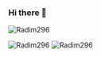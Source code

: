 ### Hi there 👋


<img
    src="https://www.geckoterminal.com/ton/pools/EQAjeq_aW_fSP7XqoF15ZZ7zUYiWLqv6UccN-jJlliomy-B3?embed=1&info=1&swaps=0"
    alt="Radim296"
  />

<p align="left">
  <img
    src="https://img.shields.io/endpoint?style=flat&url=https%3A%2F%2Fapi.codetime.dev%2Fshield%3Fid%3D18785%26project%3D%26in%3D0"
    alt="Radim296"
  />
  <img
    src="https://komarev.com/ghpvc/?username=Radim296&label=Profile%20views&color=0e75b6&style=flat"
    alt="Radim296"
  />
</p>

<!--
**Radim296/Radim296** is a ✨ _special_ ✨ repository because its `README.md` (this file) appears on your GitHub profile.

Here are some ideas to get you started:

- 🔭 I’m currently working on ...
- 🌱 I’m currently learning ...
- 👯 I’m looking to collaborate on ...
- 🤔 I’m looking for help with ...
- 💬 Ask me about ...
- 📫 How to reach me: ...
- 😄 Pronouns: ...
- ⚡ Fun fact: ...
-->
